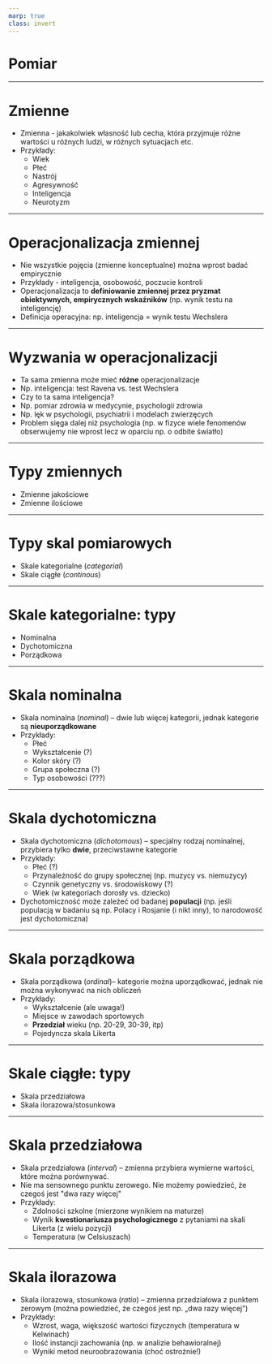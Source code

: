 ```yaml
---
marp: true
class: invert
---
```


# Pomiar

---

# Zmienne

* Zmienna - jakakolwiek własność lub cecha, która przyjmuje różne wartości u różnych ludzi, w różnych sytuacjach etc.
* Przykłady:
    * Wiek
    * Płeć
    * Nastrój
    * Agresywność
    * Inteligencja
    * Neurotyzm


---

# Operacjonalizacja zmiennej

* Nie wszystkie pojęcia (zmienne konceptualne) można wprost badać empirycznie
* Przykłady - inteligencja, osobowość, poczucie kontroli
* Operacjonalizacja to **definiowanie zmiennej przez pryzmat obiektywnych, empirycznych wskaźników** (np. wynik testu na inteligencję)
* Definicja operacyjna: np. inteligencja = wynik testu Wechslera

---

# Wyzwania w operacjonalizacji

* Ta sama zmienna może mieć **różne** operacjonalizacje
* Np. inteligencja: test Ravena vs. test Wechslera
* Czy to ta sama inteligencja?
* Np. pomiar zdrowia w medycynie, psychologii zdrowia
* Np. lęk w psychologii, psychiatrii i modelach zwierzęcych
* Problem sięga dalej niż psychologia (np. w fizyce wiele fenomenów obserwujemy nie wprost lecz w oparciu np. o odbite światło)

---

# Typy zmiennych

* Zmienne jakościowe
* Zmienne ilościowe


---

# Typy skal pomiarowych

* Skale kategorialne (*categorial*)
* Skale ciągłe (*continous*)


---

# Skale kategorialne: typy

* Nominalna
* Dychotomiczna
* Porządkowa

---

# Skala nominalna

* Skala nominalna (*nominal*) – dwie lub więcej kategorii, jednak kategorie są **nieuporządkowane**
* Przykłady:
  * Płeć
  * Wykształcenie (?)
  * Kolor skóry (?)
  * Grupa społeczna (?)
  * Typ osobowości (???)

---

# Skala dychotomiczna

* Skala dychotomiczna (*dichotomous*) – specjalny rodzaj nominalnej, przybiera tylko **dwie**, przeciwstawne kategorie
* Przykłady:
  * Płeć (?)
  * Przynależność do grupy społecznej (np. muzycy vs. niemuzycy)
  * Czynnik genetyczny vs. środowiskowy (?)
  * Wiek (w kategoriach dorosły vs. dziecko)
* Dychotomiczność może zależeć od badanej **populacji** (np. jeśli populacją w badaniu są np. Polacy i Rosjanie (i nikt inny), to narodowość jest dychotomiczna)

---

# Skala porządkowa

* Skala porządkowa (*ordinal*)– kategorie można uporządkować, jednak nie można wykonywać na nich obliczeń
* Przykłady:
  * Wykształcenie (ale uwaga!)
  * Miejsce w zawodach sportowych
  * **Przedział** wieku (np. 20-29, 30-39, itp)
  * Pojedyncza skala Likerta


---

# Skale ciągłe: typy

* Skala przedziałowa
* Skala ilorazowa/stosunkowa

---

# Skala przedziałowa

* Skala przedziałowa (*interval*) – zmienna przybiera wymierne wartości, które można porównywać.
* Nie ma sensownego punktu zerowego. Nie możemy powiedzieć, że czegoś jest "dwa razy więcej"
* Przykłady:
  * Zdolności szkolne (mierzone wynikiem na maturze)
  * Wynik **kwestionariusza psychologicznego** z pytaniami na skali Likerta (z wielu pozycji)
  * Temperatura (w Celsiuszach)

---

# Skala ilorazowa

* Skala ilorazowa, stosunkowa (*ratio*) – zmienna przedziałowa z punktem zerowym (można powiedzieć, że czegoś jest np. „dwa razy więcej”)
* Przykłady:
  * Wzrost, waga, większość wartości fizycznych (temperatura w Kelwinach)
  * Ilość instancji zachowania (np. w analizie behawioralnej)
  * Wyniki metod neuroobrazowania (choć ostrożnie!)